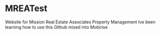 # MREATest
Website for Mission Real Estate Associates Property Management
Ive been learning how to use this Github mixed into Mobirise
